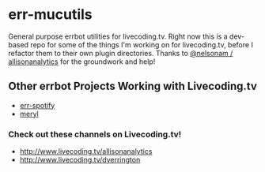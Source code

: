 # err-mucutils
General purpose errbot utilities for livecoding.tv.  Right now this is a dev-based repo for some of the things I'm working on for livecoding.tv, before I refactor them to their own plugin directories.  Thanks to [@nelsonam / allisonanalytics](https://github.com/nelsonam/meryl) for the groundwork and help!

## Other errbot Projects Working with Livecoding.tv
- [err-spotify](https://github.com/dyerrington/err-spotify)
- [meryl](https://github.com/nelsonam/meryl)

### Check out these channels on Livecoding.tv!
- http://www.livecoding.tv/allisonanalytics
- http://www.livecoding.tv/dyerrington
